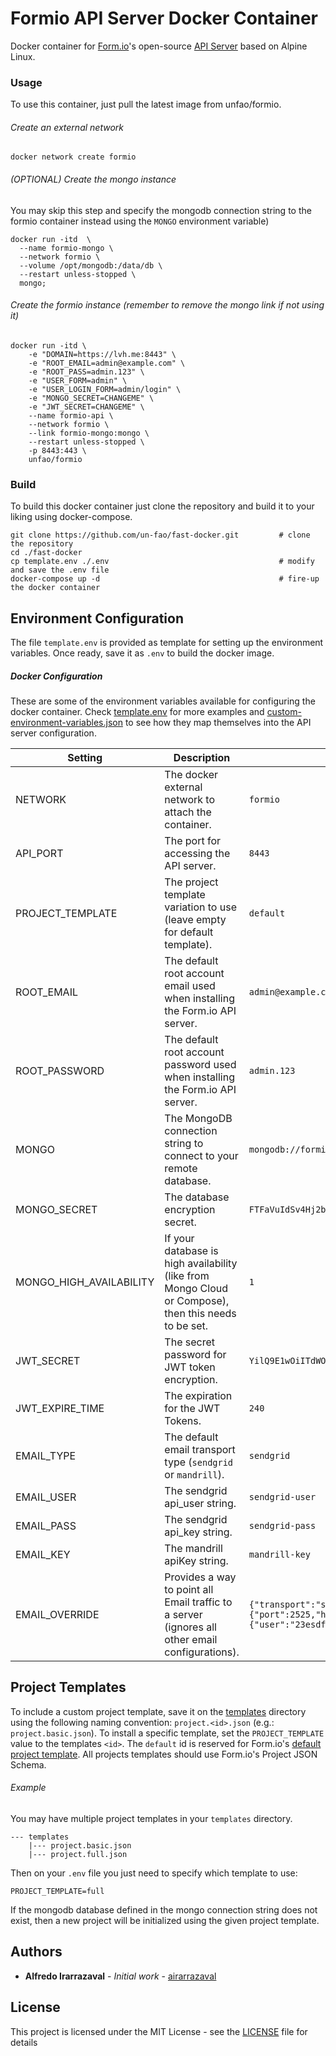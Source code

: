 # Formio API Server Docker Container

Docker container for [Form.io](https://form.io)'s open-source [API Server](https://github.com/formio/formio) based on Alpine Linux.

### Usage

To use this container, just pull the latest image from unfao/formio.

###### Create an external network

```
docker network create formio
```

###### (OPTIONAL) Create the mongo instance

You may skip this step and specify the mongodb connection string to the formio container instead using the `MONGO` environment variable)

```
docker run -itd  \
  --name formio-mongo \
  --network formio \
  --volume /opt/mongodb:/data/db \
  --restart unless-stopped \
  mongo;
```

###### Create the formio instance (remember to remove the mongo link if not using it)

```
docker run -itd \
    -e "DOMAIN=https://lvh.me:8443" \
    -e "ROOT_EMAIL=admin@example.com" \
    -e "ROOT_PASS=admin.123" \
    -e "USER_FORM=admin" \
    -e "USER_LOGIN_FORM=admin/login" \
    -e "MONGO_SECRET=CHANGEME" \
    -e "JWT_SECRET=CHANGEME" \
    --name formio-api \
    --network formio \
    --link formio-mongo:mongo \
    --restart unless-stopped \
    -p 8443:443 \
    unfao/formio
```

### Build

To build this docker container just clone the repository and build it to your liking using docker-compose.

```
git clone https://github.com/un-fao/fast-docker.git         # clone the repository
cd ./fast-docker                                       
cp template.env ./.env                                      # modify and save the .env file
docker-compose up -d                                        # fire-up the docker container
```

## Environment Configuration

The file `template.env` is provided as template for setting up the environment variables.  Once ready, save it as `.env` to build the docker image.

##### Docker Configuration

These are some of the environment variables available for configuring the docker container.  Check [template.env](template.env) for more examples and [custom-environment-variables.json](config/custom-environment-variables.json) to see how they map themselves into the API server configuration.

| Setting             | Description                                          | Example                         |
|------------------|------------------------------------------------------|---------------------------------|
| NETWORK          | The docker external network to attach the container. | `formio`                        |
| API_PORT         | The port for accessing the API server.               | `8443`                          |
| PROJECT_TEMPLATE | The project template variation to use (leave empty for default template). | `default`                        |
| ROOT_EMAIL    | The default root account email used when installing the Form.io API server. | `admin@example.com`                          |
| ROOT_PASSWORD    | The default root account password used when installing the Form.io API server.  | `admin.123`                          |
| MONGO         | The MongoDB connection string to connect to your remote database. | `mongodb://formio-mongo:27017/formioapp`|
| MONGO_SECRET | The database encryption secret.             | `FTFaVuIdSv4Hj2bjnwae`|
| MONGO_HIGH_AVAILABILITY| 	If your database is high availability (like from Mongo Cloud or Compose), then this needs to be set. | `1`|
| JWT_SECRET | The secret password for JWT token encryption.|`YilQ9E1wOiITdWOeaMCL`|
| JWT_EXPIRE_TIME | The expiration for the JWT Tokens. | `240`|
| EMAIL_TYPE | The default email transport type (`sendgrid` or `mandrill`). | `sendgrid`|
| EMAIL_USER | The sendgrid api_user string.| `sendgrid-user` |
| EMAIL_PASS | The sendgrid api_key string.| `sendgrid-pass` |
| EMAIL_KEY | The mandrill apiKey string. | `mandrill-key` |
| EMAIL_OVERRIDE | Provides a way to point all Email traffic to a server (ignores all other email configurations). | `{"transport":"smtp","settings":{"port":2525,"host":"smtp.mailtrap.io","auth":{"user":"23esdffd53ac","pass":"324csdfsdf989a"}}}` |


## Project Templates

To include a custom project template, save it on the [templates](templates) directory using the following naming convention: `project.<id>.json` (e.g.: `project.basic.json`).  To install a specific template, set the `PROJECT_TEMPLATE` value to the templates `<id>`.  The `default` id is reserved for Form.io's [default project template](https://github.com/formio/formio-app-formio/blob/master/dist/project.json). All projects templates should use Form.io's Project JSON Schema.

###### Example

You may have multiple project templates in your `templates` directory.

```
--- templates
    |--- project.basic.json
    |--- project.full.json
```

Then on your `.env` file you just need to specify which template to use:

```
PROJECT_TEMPLATE=full
```

If the mongodb database defined in the mongo connection string does not exist, then a new project will be initialized using the given project template.

## Authors

* **Alfredo Irarrazaval** - *Initial work* - [airarrazaval](https://github.com/airarrazaval)

## License

This project is licensed under the MIT License - see the [LICENSE](LICENSE) file for details
